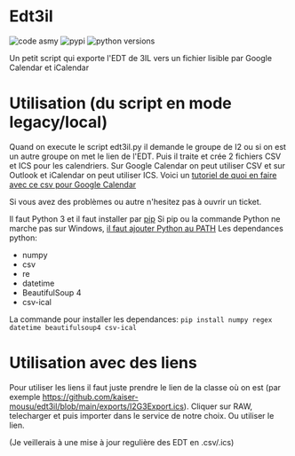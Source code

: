 # Edt3il
![code asmy](https://img.shields.io/badge/script-usama-orange) ![pypi](https://img.shields.io/pypi/v/csv-ical.svg)  ![python versions](https://img.shields.io/pypi/pyversions/csv-ical.svg)

Un petit script qui exporte l'EDT de 3IL vers un fichier lisible par Google Calendar et iCalendar

# Utilisation (du script en mode legacy/local)
Quand on execute le script edt3il.py il demande le groupe de I2 ou si on est un autre groupe on met le lien de l'EDT. Puis il traite et crée 2 fichiers CSV et ICS pour les calendriers.
Sur Google Calendar on peut utiliser CSV et sur Outlook et iCalendar on peut utiliser ICS.
Voici un [tutoriel de quoi en faire avec ce csv pour Google Calendar](https://support.google.com/calendar/answer/37118?hl=fr#zippy=%2Ccr%C3%A9er-ou-modifier-un-fichier-csv)

Si vous avez des problèmes ou autre n'hesitez pas à ouvrir un ticket.

Il faut Python 3 et il faut installer par [pip](https://pypi.org/project/pip/)
Si pip ou la commande Python ne marche pas sur Windows, [il faut ajouter Python au PATH](https://technochouette.istocks.club/comment-ajouter-python-a-la-variable-windows-path-wiki-utile/2020-10-14/)
Les dependances python:
- numpy
- csv
- re
- datetime
- BeautifulSoup 4
- csv-ical

La commande pour installer les dependances:
`pip install numpy regex datetime beautifulsoup4 csv-ical`

# Utilisation avec des liens
Pour utiliser les liens il faut juste prendre le lien de la classe où on est (par exemple https://github.com/kaiser-mousu/edt3il/blob/main/exports/I2G3Export.ics). Cliquer sur RAW, telecharger et puis importer dans le service de notre choix. Ou utiliser le lien.

(Je veillerais à une mise à jour regulière des EDT en .csv/.ics)
